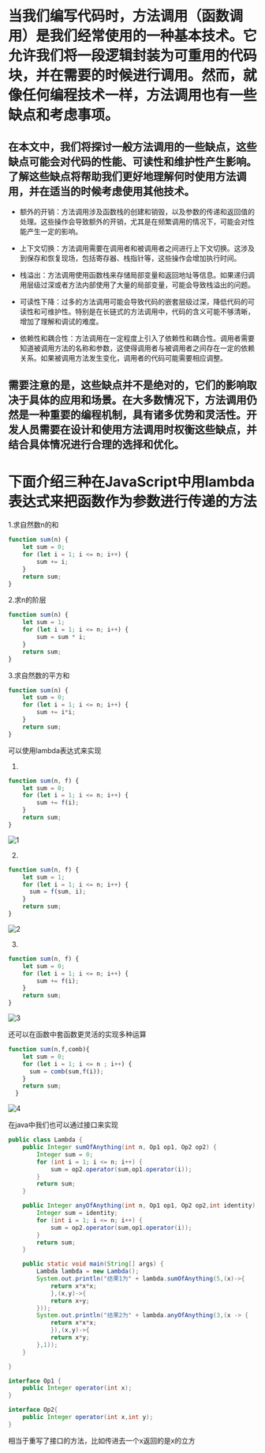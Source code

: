 当我们编写代码时，方法调用（函数调用）是我们经常使用的一种基本技术。它允许我们将一段逻辑封装为可重用的代码块，并在需要的时候进行调用。然而，就像任何编程技术一样，方法调用也有一些缺点和考虑事项。
====


## 在本文中，我们将探讨一般方法调用的一些缺点，这些缺点可能会对代码的性能、可读性和维护性产生影响。了解这些缺点将帮助我们更好地理解何时使用方法调用，并在适当的时候考虑使用其他技术。
* 额外的开销：方法调用涉及函数栈的创建和销毁，以及参数的传递和返回值的处理。这些操作会导致额外的开销，尤其是在频繁调用的情况下，可能会对性能产生一定的影响。

* 上下文切换：方法调用需要在调用者和被调用者之间进行上下文切换。这涉及到保存和恢复现场，包括寄存器、栈指针等，这些操作会增加执行时间。

* 栈溢出：方法调用使用函数栈来存储局部变量和返回地址等信息。如果递归调用层级过深或者方法内部使用了大量的局部变量，可能会导致栈溢出的问题。

* 可读性下降：过多的方法调用可能会导致代码的嵌套层级过深，降低代码的可读性和可维护性。特别是在长链式的方法调用中，代码的含义可能不够清晰，增加了理解和调试的难度。

* 依赖性和耦合性：方法调用在一定程度上引入了依赖性和耦合性。调用者需要知道被调用方法的名称和参数，这使得调用者与被调用者之间存在一定的依赖关系。如果被调用方法发生变化，调用者的代码可能需要相应调整。

需要注意的是，这些缺点并不是绝对的，它们的影响取决于具体的应用和场景。在大多数情况下，方法调用仍然是一种重要的编程机制，具有诸多优势和灵活性。开发人员需要在设计和使用方法调用时权衡这些缺点，并结合具体情况进行合理的选择和优化。
--


下面介绍三种在JavaScript中用lambda表达式来把函数作为参数进行传递的方法
==

1.求自然数n的和

```js
function sum(n) {
    let sum = 0;
    for (let i = 1; i <= n; i++) {
        sum += i;
    }
    return sum;
}
```

2.求n的阶层

```js
function sum(n) {
    let sum = 1;
    for (let i = 1; i <= n; i++) {
        sum = sum * i;
    }
    return sum;
}
```

3.求自然数的平方和

```js
function sum(n) {
    let sum = 0;
    for (let i = 1; i <= n; i++) {
        sum += i*i;
    }
    return sum;
}
```

可以使用lambda表达式来实现

1.

```js
function sum(n, f) {
    let sum = 0;
    for (let i = 1; i <= n; i++) {
        sum += f(i);
    }
    return sum;
}
```

![1](https://github.com/DecZeroTwo/Learn-Java/assets/138491961/c9e0efe7-120c-4fa5-874e-9932bc8628ff)

2.

```js
function sum(n, f) {
    let sum = 1;
    for (let i = 1; i <= n; i++) {
      sum = f(sum, i);
    }
    return sum;
}
```

![2](https://github.com/DecZeroTwo/Learn-Java/assets/138491961/d307287c-ee65-4f1d-a9ea-a94cf82bfeda)

3.

```js
function sum(n, f) {
    let sum = 0;
    for (let i = 1; i <= n; i++) {
        sum += f(i);
    }
    return sum;
}
```

![3](https://github.com/DecZeroTwo/Learn-Java/assets/138491961/aded5af0-7de9-49f2-a8e7-beb7349edc73)

还可以在函数中套函数更灵活的实现多种运算

```js
function sum(n,f,comb){
    let sum = 0;
    for (let i = 1; i <= n ; i++) {
      sum = comb(sum,f(i));
    }
    return sum;
  }
```

![4](https://github.com/DecZeroTwo/Learn-Java/assets/138491961/f9b35c88-47a0-4674-a0fc-ab7bfabddede)

在java中我们也可以通过接口来实现

```java
public class Lambda {
    public Integer sumOfAnything(int n, Op1 op1, Op2 op2) {
        Integer sum = 0;
        for (int i = 1; i <= n; i++) {
            sum = op2.operator(sum,op1.operator(i));
        }
        return sum;
    }

    public Integer anyOfAnything(int n, Op1 op1, Op2 op2,int identity) {
        Integer sum = identity;
        for (int i = 1; i <= n; i++) {
            sum = op2.operator(sum,op1.operator(i));
        }
        return sum;
    }

    public static void main(String[] args) {
        Lambda lambda = new Lambda();
        System.out.println("结果1为" + lambda.sumOfAnything(5,(x)->{
            return x*x*x;
            },(x,y)->{
            return x+y;
        }));
        System.out.println("结果2为" + lambda.anyOfAnything(3,(x -> {
            return x*x*x;
            }),(x,y)->{
            return x*y;
        },1));
    }

}

interface Op1 {
    public Integer operator(int x);
}

interface Op2{
    public Integer operator(int x,int y);
}
```


相当于重写了接口的方法，比如传进去一个x返回的是x的立方
